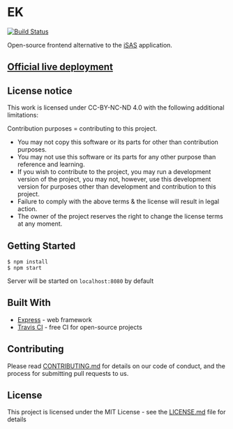 # EK
[![Build Status](https://travis-ci.org/JouzaLoL/better-isas.svg?branch=master)](https://travis-ci.org/JouzaLoL/better-isas)

Open-source frontend alternative to the [iSAS](http://isas.gytool.cz) application.

## [Official live deployment](https://isas.zlepsi.me)

## License notice

This work is licensed under CC-BY-NC-ND 4.0 with the following additional limitations:

Contribution purposes = contributing to this project.

- You may not copy this software or its parts for other than contribution purposes.
- You may not use this software or its parts for any other purpose than reference and learning.
- If you wish to contribute to the project, you may run a development version of the project, you may not, however, use this development version for purposes other than development and contribution to this project.
- Failure to comply with the above terms & the license will result in legal action.
- The owner of the project reserves the right to change the license terms at any moment.

## Getting Started

```shell
$ npm install
$ npm start
```
Server will be started on `localhost:8080` by default

## Built With

* [Express](https://expressjs.com/) - web framework
* [Travis CI](https://travis-ci.org) - free CI for open-source projects

## Contributing

Please read [CONTRIBUTING.md](CONTRIBUTING.md) for details on our code of conduct, and the process for submitting pull requests to us.

## License

This project is licensed under the MIT License - see the [LICENSE.md](LICENSE.md) file for details
